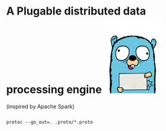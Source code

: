 
<h1>A Plugable distributed data processing engine  </b>
<img src=".extra/gopher.png"  width="150" height="200" /> </b> </h1> 
(inspired by Apache Spark)

###  



```protoc --go_out=. .proto/*.proto```